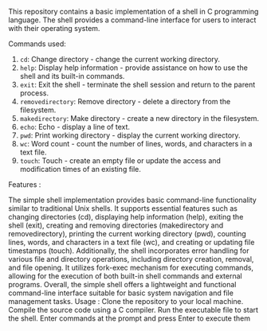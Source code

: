 This repository contains a basic implementation of a shell in C programming language. The shell provides a command-line interface for users to interact with their operating system.

Commands used:
1. `cd`: Change directory - change the current working directory.
2. `help`: Display help information - provide assistance on how to use the shell and its built-in commands.
3. `exit`: Exit the shell - terminate the shell session and return to the parent process.
4. `removedirectory`: Remove directory - delete a directory from the filesystem.
5. `makedirectory`: Make directory - create a new directory in the filesystem.
6. `echo`: Echo - display a line of text.
7. `pwd`: Print working directory - display the current working directory.
8. `wc`: Word count - count the number of lines, words, and characters in a text file.
9. `touch`: Touch - create an empty file or update the access and modification times of an existing file.

Features :

The simple shell implementation provides basic command-line functionality similar to traditional Unix shells. It supports essential features such as changing directories (cd), displaying help information (help), exiting the shell (exit), creating and removing directories (makedirectory and removedirectory), printing the current working directory (pwd), counting lines, words, and characters in a text file (wc), and creating or updating file timestamps (touch). Additionally, the shell incorporates error handling for various file and directory operations, including directory creation, removal, and file opening. It utilizes fork-exec mechanism for executing commands, allowing for the execution of both built-in shell commands and external programs. Overall, the simple shell offers a lightweight and functional command-line interface suitable for basic system navigation and file management tasks.
Usage :
Clone the repository to your local machine.
Compile the source code using a C compiler.
Run the executable file to start the shell.
Enter commands at the prompt and press Enter to execute them
